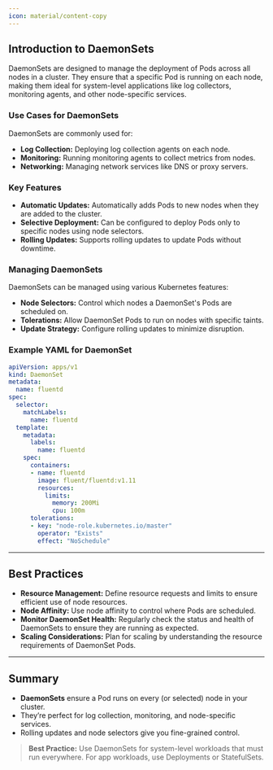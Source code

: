 ```yaml
---
icon: material/content-copy
---
```


<h2>Introduction to DaemonSets</h2>

DaemonSets are designed to manage the deployment of Pods across all nodes in a cluster. They ensure that a specific Pod is running on each node, making them ideal for system-level applications like log collectors, monitoring agents, and other node-specific services.


<h3>Use Cases for DaemonSets</h3>

DaemonSets are commonly used for:

- **Log Collection:** Deploying log collection agents on each node.
- **Monitoring:** Running monitoring agents to collect metrics from nodes.
- **Networking:** Managing network services like DNS or proxy servers.

<h3>Key Features</h3>


- **Automatic Updates:** Automatically adds Pods to new nodes when they are added to the cluster.
- **Selective Deployment:** Can be configured to deploy Pods only to specific nodes using node selectors.
- **Rolling Updates:** Supports rolling updates to update Pods without downtime.

<h3>Managing DaemonSets</h3>

DaemonSets can be managed using various Kubernetes features:

- **Node Selectors:** Control which nodes a DaemonSet's Pods are scheduled on.
- **Tolerations:** Allow DaemonSet Pods to run on nodes with specific taints.
- **Update Strategy:** Configure rolling updates to minimize disruption.

<h3>Example YAML for DaemonSet</h3>

```yaml
apiVersion: apps/v1
kind: DaemonSet
metadata:
  name: fluentd
spec:
  selector:
    matchLabels:
      name: fluentd
  template:
    metadata:
      labels:
        name: fluentd
    spec:
      containers:
      - name: fluentd
        image: fluent/fluentd:v1.11
        resources:
          limits:
            memory: 200Mi
            cpu: 100m
      tolerations:
      - key: "node-role.kubernetes.io/master"
        operator: "Exists"
        effect: "NoSchedule"
```

---

## Best Practices

- **Resource Management:** Define resource requests and limits to ensure efficient use of node resources.
- **Node Affinity:** Use node affinity to control where Pods are scheduled.
- **Monitor DaemonSet Health:** Regularly check the status and health of DaemonSets to ensure they are running as expected.
- **Scaling Considerations:** Plan for scaling by understanding the resource requirements of DaemonSet Pods.

---

<h2>Summary</h2>
<ul>
<li><strong>DaemonSets</strong> ensure a Pod runs on every (or selected) node in your cluster.</li>
<li>They’re perfect for log collection, monitoring, and node-specific services.</li>
<li>Rolling updates and node selectors give you fine-grained control.</li>
</ul>

> <strong>Best Practice:</strong> Use DaemonSets for system-level workloads that must run everywhere. For app workloads, use Deployments or StatefulSets.
```


